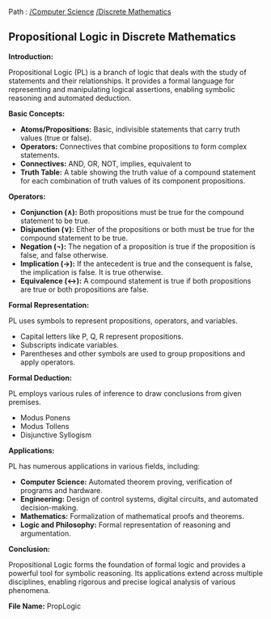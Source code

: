 Path : [/Computer Science](<..\..\index.md>) [/Discrete Mathematics](<..\index.md>)
## Propositional Logic in Discrete Mathematics

**Introduction:**

Propositional Logic (PL) is a branch of logic that deals with the study of statements and their relationships. It provides a formal language for representing and manipulating logical assertions, enabling symbolic reasoning and automated deduction. 

**Basic Concepts:**

* **Atoms/Propositions:** Basic, indivisible statements that carry truth values (true or false). 
* **Operators:** Connectives that combine propositions to form complex statements.
* **Connectives:** AND, OR, NOT, implies, equivalent to
* **Truth Table:** A table showing the truth value of a compound statement for each combination of truth values of its component propositions.


**Operators:**

* **Conjunction (∧):** Both propositions must be true for the compound statement to be true.
* **Disjunction (∨):** Either of the propositions or both must be true for the compound statement to be true.
* **Negation (¬):** The negation of a proposition is true if the proposition is false, and false otherwise.
* **Implication (→):** If the antecedent is true and the consequent is false, the implication is false. It is true otherwise.
* **Equivalence (↔):** A compound statement is true if both propositions are true or both propositions are false.


**Formal Representation:**

PL uses symbols to represent propositions, operators, and variables. 
- Capital letters like P, Q, R represent propositions.
- Subscripts indicate variables.
- Parentheses and other symbols are used to group propositions and apply operators.


**Formal Deduction:**

PL employs various rules of inference to draw conclusions from given premises. 
- Modus Ponens
- Modus Tollens
- Disjunctive Syllogism 


**Applications:**

PL has numerous applications in various fields, including:

* **Computer Science:** Automated theorem proving, verification of programs and hardware.
* **Engineering:** Design of control systems, digital circuits, and automated decision-making.
* **Mathematics:** Formalization of mathematical proofs and theorems.
* **Logic and Philosophy:** Formal representation of reasoning and argumentation.


**Conclusion:**

Propositional Logic forms the foundation of formal logic and provides a powerful tool for symbolic reasoning. Its applications extend across multiple disciplines, enabling rigorous and precise logical analysis of various phenomena.

**File Name:** PropLogic
